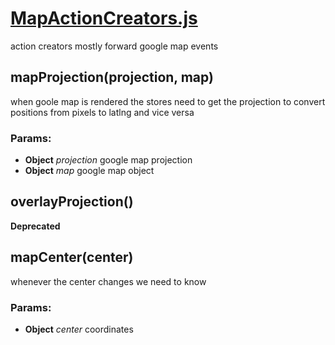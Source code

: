 

<!-- Start actions/MapActionCreators.js -->

# [MapActionCreators.js](MapActionCreators.js)

action creators mostly forward google map events

## mapProjection(projection, map)

when goole map is rendered the stores need to get the projection
to convert positions from pixels to latlng and vice versa

### Params:

* **Object** *projection* google map projection
* **Object** *map* google map object

## overlayProjection()

**Deprecated**

## mapCenter(center)

whenever the center changes we need to know

### Params:

* **Object** *center* coordinates

<!-- End actions/MapActionCreators.js -->

